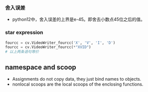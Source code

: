 ### 舍入误差
* python12中，舍入误差的上界是e-45。即舍去小数点45位之后的值。

### star expression

``` python
fourcc = cv.VideoWriter_fourcc('X', 'V', 'I', 'D')
fourcc = cv.VideoWriter_fourcc(*"XVID")
# 以上两条语句等价
```

## namespace and scoop
- Assignments do not copy data, they just bind names to objects.
- nonlocal scoops are the local scoops of the enclosing functions.